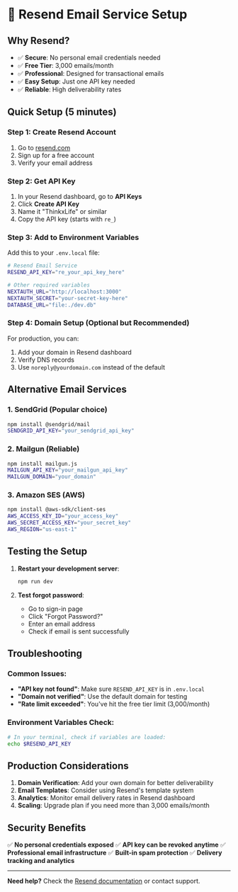 # 📧 Resend Email Service Setup

## Why Resend?
- ✅ **Secure**: No personal email credentials needed
- ✅ **Free Tier**: 3,000 emails/month
- ✅ **Professional**: Designed for transactional emails
- ✅ **Easy Setup**: Just one API key needed
- ✅ **Reliable**: High deliverability rates

## Quick Setup (5 minutes)

### Step 1: Create Resend Account
1. Go to [resend.com](https://resend.com)
2. Sign up for a free account
3. Verify your email address

### Step 2: Get API Key
1. In your Resend dashboard, go to **API Keys**
2. Click **Create API Key**
3. Name it "ThinkxLife" or similar
4. Copy the API key (starts with `re_`)

### Step 3: Add to Environment Variables
Add this to your `.env.local` file:

```bash
# Resend Email Service
RESEND_API_KEY="re_your_api_key_here"

# Other required variables
NEXTAUTH_URL="http://localhost:3000"
NEXTAUTH_SECRET="your-secret-key-here"
DATABASE_URL="file:./dev.db"
```

### Step 4: Domain Setup (Optional but Recommended)
For production, you can:
1. Add your domain in Resend dashboard
2. Verify DNS records
3. Use `noreply@yourdomain.com` instead of the default

## Alternative Email Services

### 1. **SendGrid** (Popular choice)
```bash
npm install @sendgrid/mail
SENDGRID_API_KEY="your_sendgrid_api_key"
```

### 2. **Mailgun** (Reliable)
```bash
npm install mailgun.js
MAILGUN_API_KEY="your_mailgun_api_key"
MAILGUN_DOMAIN="your_domain"
```

### 3. **Amazon SES** (AWS)
```bash
npm install @aws-sdk/client-ses
AWS_ACCESS_KEY_ID="your_access_key"
AWS_SECRET_ACCESS_KEY="your_secret_key"
AWS_REGION="us-east-1"
```

## Testing the Setup

1. **Restart your development server**:
   ```bash
   npm run dev
   ```

2. **Test forgot password**:
   - Go to sign-in page
   - Click "Forgot Password?"
   - Enter an email address
   - Check if email is sent successfully

## Troubleshooting

### Common Issues:
- **"API key not found"**: Make sure `RESEND_API_KEY` is in `.env.local`
- **"Domain not verified"**: Use the default domain for testing
- **"Rate limit exceeded"**: You've hit the free tier limit (3,000/month)

### Environment Variables Check:
```bash
# In your terminal, check if variables are loaded:
echo $RESEND_API_KEY
```

## Production Considerations

1. **Domain Verification**: Add your own domain for better deliverability
2. **Email Templates**: Consider using Resend's template system
3. **Analytics**: Monitor email delivery rates in Resend dashboard
4. **Scaling**: Upgrade plan if you need more than 3,000 emails/month

## Security Benefits

✅ **No personal credentials exposed**
✅ **API key can be revoked anytime**
✅ **Professional email infrastructure**
✅ **Built-in spam protection**
✅ **Delivery tracking and analytics**

---

**Need help?** Check the [Resend documentation](https://resend.com/docs) or contact support.

